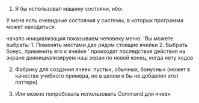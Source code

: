 1. Я бы использовал машину состояни, ибо:

У меня есть очевидные состояния у системы, в которых программа может находиться.

начало
инициализация
показываем человеку меню:
'Вы можете выбрать:
    1. Поменять местами две рядом стоящие ячейки
    2. Выбрать бонус, применить его к ячейке
'
проиходят последствия действия на экране
доинициализируем наш эеран по новой
конец, когда нету ходов


2. Фабрику для создания ячеек: пустых, обычных, бонусных
(может в качестве учебного примера, но в целом я бы не добавлял этот паттерн)

3. Или можно попробовать использовать Command для ячеек